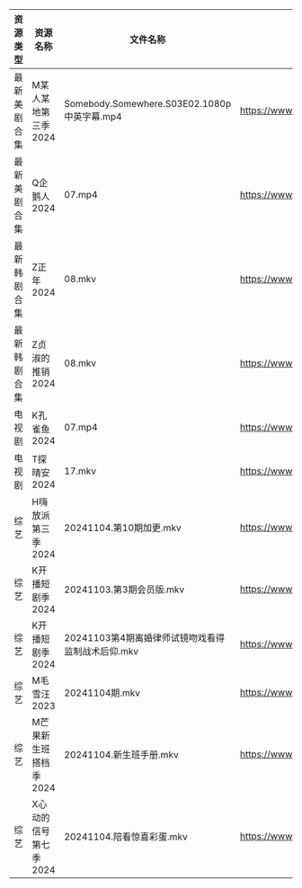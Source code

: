 | 资源类型   | 资源名称          | 文件名称                                    | 分享链接                                      | 更新时间                |
| ------ | ------------- | --------------------------------------- | ----------------------------------------- | ------------------- |
| 最新美剧合集 | M某人某地第三季2024  | Somebody.Somewhere.S03E02.1080p中英字幕.mp4 | https://www.alipan.com/s/kCctPYRw6TA      | 2024-11-04 14:06:05 |
| 最新美剧合集 | Q企鹅人2024      | 07.mp4                                  | https://www.alipan.com/s/vDUaCfprWEZ      | 2024-11-04 14:06:16 |
| 最新韩剧合集 | Z正年2024       | 08.mkv                                  | https://www.alipan.com/s/sTneuapS1wk      | 2024-11-04 00:06:43 |
| 最新韩剧合集 | Z贞淑的推销2024    | 08.mkv                                  | https://www.alipan.com/s/h5xmVkTJtTV      | 2024-11-04 00:06:46 |
| 电视剧    | K孔雀鱼2024      | 07.mp4                                  | https://www.alipan.com/s/9byeekozvmJ      | 2024-11-04 08:05:48 |
| 电视剧    | T探晴安2024      | 17.mkv                                  | https://www.alipan.com/s/BScPfWednTi      | 2024-11-04 14:06:44 |
| 综艺     | H嗨放派第三季2024   | 20241104.第10期加更.mkv                     | https://www.alipan.com/s/VRKJ132nbcQ      | 2024-11-04 14:07:24 |
| 综艺     | K开播短剧季2024    | 20241103.第3期会员版.mkv                     | https://www.alipan.com/s/RwTZ4L5wTYU      | 2024-11-04 08:07:08 |
| 综艺     | K开播短剧季2024    | 20241103第4期离婚律师试镜吻戏看得监制战术后仰.mkv         | https://www.alipan.com/s/RwTZ4L5wTYU      | 2024-11-04 08:07:08 |
| 综艺     | M毛雪汪2023      | 20241104期.mkv                           | https://www.aliyundrive.com/s/asPqfgPRqAg | 2024-11-04 14:07:44 |
| 综艺     | M芒果新生班搭档季2024 | 20241104.新生班手册.mkv                      | https://www.alipan.com/s/xnGaC7WzgLK      | 2024-11-04 14:07:50 |
| 综艺     | X心动的信号第七季2024 | 20241104.陪看惊喜彩蛋.mkv                     | https://www.alipan.com/s/wQqfQxMS8Sx      | 2024-11-04 14:08:54 |
